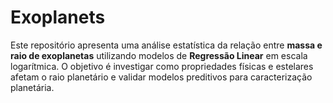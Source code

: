 # Exoplanets
Este repositório apresenta uma análise estatística da relação entre **massa e raio de exoplanetas** utilizando modelos de **Regressão Linear** em escala logarítmica.   O objetivo é investigar como propriedades físicas e estelares afetam o raio planetário e validar modelos preditivos para caracterização planetária.
